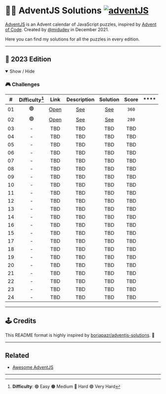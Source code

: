 # 🎅🎄 AdventJS Solutions [![adventJS](https://img.shields.io/badge/adventJS-fbbf24?style=flat-square&logo=JavaScript&logoColor=000000)](https://adventjs.dev)

[AdventJS](https://adventjs.dev) is an Advent calendar of JavaScript puzzles, inspired by [Advent of Code](https://adventofcode.com). Created by [@midudev](https://github.com/midudev) in December 2021.

Here you can find my solutions for all the puzzles in every edition.

---

## 📆 2023 Edition

<details open>

<summary>Show / Hide</summary>

### 🎮️ Challenges

|   #   | Difficulty[^1] |                       Link                        |       Description        |        Solution         | Score | \*\*\*\* |
| :---: | :------------: | :-----------------------------------------------: | :----------------------: | :---------------------: | :---: | -------- |
|  01   |       🟢        | [Open](https://adventjs.dev/es/challenges/2023/1) | [See](2023/01/README.md) | [See](2023/01/index.js) | `360` |
|  02   |       🟢        | [Open](https://adventjs.dev/es/challenges/2023/2) | [See](2023/02/README.md) | [See](2023/02/index.js) | `280` |
|  03   |       -        |                        TBD                        |           TBD            |           TBD           |  TBD  |
|  04   |       -        |                        TBD                        |           TBD            |           TBD           |  TBD  |
|  05   |       -        |                        TBD                        |           TBD            |           TBD           |  TBD  |
|  06   |       -        |                        TBD                        |           TBD            |           TBD           |  TBD  |
|  07   |       -        |                        TBD                        |           TBD            |           TBD           |  TBD  |
|  08   |       -        |                        TBD                        |           TBD            |           TBD           |  TBD  |
|  09   |       -        |                        TBD                        |           TBD            |           TBD           |  TBD  |
|  10   |       -        |                        TBD                        |           TBD            |           TBD           |  TBD  |
|  11   |       -        |                        TBD                        |           TBD            |           TBD           |  TBD  |
|  12   |       -        |                        TBD                        |           TBD            |           TBD           |  TBD  |
|  13   |       -        |                        TBD                        |           TBD            |           TBD           |  TBD  |
|  14   |       -        |                        TBD                        |           TBD            |           TBD           |  TBD  |
|  16   |       -        |                        TBD                        |           TBD            |           TBD           |  TBD  |
|  15   |       -        |                        TBD                        |           TBD            |           TBD           |  TBD  |
|  17   |       -        |                        TBD                        |           TBD            |           TBD           |  TBD  |
|  18   |       -        |                        TBD                        |           TBD            |           TBD           |  TBD  |
|  19   |       -        |                        TBD                        |           TBD            |           TBD           |  TBD  |
|  20   |       -        |                        TBD                        |           TBD            |           TBD           |  TBD  |
|  21   |       -        |                        TBD                        |           TBD            |           TBD           |  TBD  |
|  22   |       -        |                        TBD                        |           TBD            |           TBD           |  TBD  |
|  23   |       -        |                        TBD                        |           TBD            |           TBD           |  TBD  |
|  24   |       -        |                        TBD                        |           TBD            |           TBD           |  TBD  |

</details>

---

## 🕹️ Credits

This README format is highly inspired by [borjapazr/adventjs-solutions](https://github.com/borjapazr/adventjs-solutions). 💛

---

## Related

- [Awesome AdventJS](https://github.com/borjapazr/awesome-adventjs)

---

[^1]: **Difficulty**: 🟢 Easy 🟠 Medium 🔴 Hard 🟣 Very Hard
